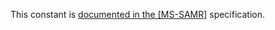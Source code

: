 This constant is [documented in the [MS-SAMR]](https://learn.microsoft.com/en-us/openspecs/windows_protocols/ms-samr/e8afb15e-c053-4984-b84b-66877236e141) specification.

